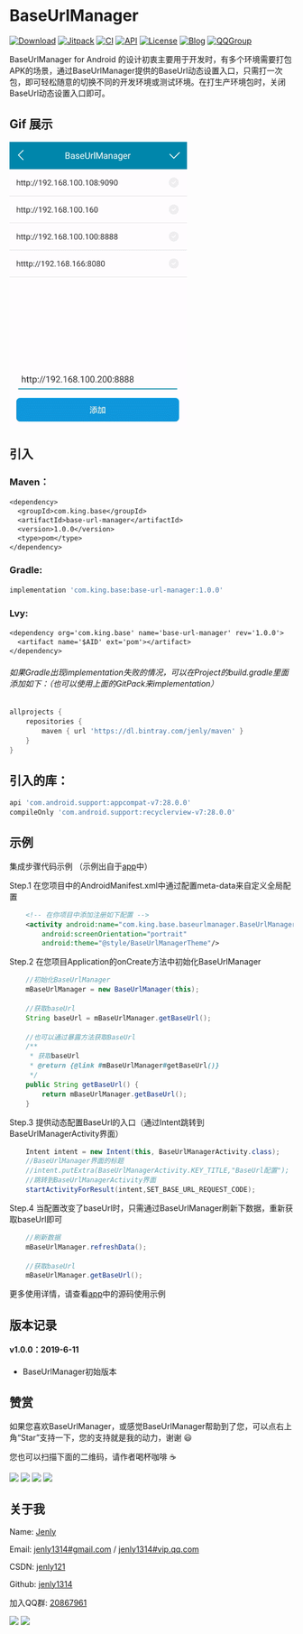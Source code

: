 # BaseUrlManager

[![Download](https://img.shields.io/badge/download-App-blue.svg)](https://raw.githubusercontent.com/jenly1314/BaseUrlManager/master/app/release/app-release.apk)
[![Jitpack](https://jitpack.io/v/jenly1314/BaseUrlManager.svg)](https://jitpack.io/#jenly1314/BaseUrlManager)
[![CI](https://travis-ci.org/jenly1314/BaseUrlManager.svg?branch=master)](https://travis-ci.org/jenly1314/BaseUrlManager)
[![API](https://img.shields.io/badge/API-16%2B-blue.svg?style=flat)](https://android-arsenal.com/api?level=16)
[![License](https://img.shields.io/badge/license-MIT-blue.svg)](https://opensource.org/licenses/mit-license.php)
[![Blog](https://img.shields.io/badge/blog-Jenly-9933CC.svg)](https://jenly1314.github.io)
[![QQGroup](https://img.shields.io/badge/QQGroup-20867961-blue.svg)](http://shang.qq.com/wpa/qunwpa?idkey=8fcc6a2f88552ea44b1411582c94fd124f7bb3ec227e2a400dbbfaad3dc2f5ad)

BaseUrlManager for Android 的设计初衷主要用于开发时，有多个环境需要打包APK的场景，通过BaseUrlManager提供的BaseUrl动态设置入口，只需打一次包，即可轻松随意的切换不同的开发环境或测试环境。在打生产环境包时，关闭BaseUrl动态设置入口即可。

## Gif 展示
![Image](GIF.gif)

## 引入

### Maven：
```maven
<dependency>
  <groupId>com.king.base</groupId>
  <artifactId>base-url-manager</artifactId>
  <version>1.0.0</version>
  <type>pom</type>
</dependency>
```
### Gradle:
```gradle
implementation 'com.king.base:base-url-manager:1.0.0'
```

### Lvy:
```lvy
<dependency org='com.king.base' name='base-url-manager' rev='1.0.0'>
  <artifact name='$AID' ext='pom'></artifact>
</dependency>
```

###### 如果Gradle出现implementation失败的情况，可以在Project的build.gradle里面添加如下：（也可以使用上面的GitPack来implementation）
```gradle
allprojects {
    repositories {
        maven { url 'https://dl.bintray.com/jenly/maven' }
    }
}
```

## 引入的库：
```gradle
api 'com.android.support:appcompat-v7:28.0.0'
compileOnly 'com.android.support:recyclerview-v7:28.0.0'
```

## 示例

集成步骤代码示例 （示例出自于[app](app)中）

Step.1 在您项目中的AndroidManifest.xml中通过配置meta-data来自定义全局配置
```xml
    <!-- 在你项目中添加注册如下配置 -->
    <activity android:name="com.king.base.baseurlmanager.BaseUrlManagerActivity"
        android:screenOrientation="portrait"
        android:theme="@style/BaseUrlManagerTheme"/>
```

Step.2 在您项目Application的onCreate方法中初始化BaseUrlManager

```java
    //初始化BaseUrlManager
    mBaseUrlManager = new BaseUrlManager(this);
   
    //获取baseUrl
    String baseUrl = mBaseUrlManager.getBaseUrl();
    
    //也可以通过暴露方法获取BaseUrl
    /**
     * 获取baseUrl
     * @return {@link #mBaseUrlManager#getBaseUrl()}
     */
    public String getBaseUrl() {
        return mBaseUrlManager.getBaseUrl();
    }

```

Step.3 提供动态配置BaseUrl的入口（通过Intent跳转到BaseUrlManagerActivity界面）
```JAVA
    Intent intent = new Intent(this, BaseUrlManagerActivity.class);
    //BaseUrlManager界面的标题
    //intent.putExtra(BaseUrlManagerActivity.KEY_TITLE,"BaseUrl配置");
    //跳转到BaseUrlManagerActivity界面
    startActivityForResult(intent,SET_BASE_URL_REQUEST_CODE);
```  

Step.4 当配置改变了baseUrl时，只需通过BaseUrlManager刷新下数据，重新获取baseUrl即可
```java
    //刷新数据
    mBaseUrlManager.refreshData();

    //获取baseUrl
    mBaseUrlManager.getBaseUrl();

```      

更多使用详情，请查看[app](app)中的源码使用示例

## 版本记录

#### v1.0.0：2019-6-11
*  BaseUrlManager初始版本

## 赞赏
如果您喜欢BaseUrlManager，或感觉BaseUrlManager帮助到了您，可以点右上角“Star”支持一下，您的支持就是我的动力，谢谢 :smiley:<p>
您也可以扫描下面的二维码，请作者喝杯咖啡 :coffee:
    <div>
        <img src="https://jenly1314.github.io/image/pay/wxpay.png" width="280" heght="350">
        <img src="https://jenly1314.github.io/image/pay/alipay.png" width="280" heght="350">
        <img src="https://jenly1314.github.io/image/pay/qqpay.png" width="280" heght="350">
        <img src="https://jenly1314.github.io/image/alipay_red_envelopes.jpg" width="233" heght="350">
    </div>

## 关于我
   Name: <a title="关于作者" href="https://about.me/jenly1314" target="_blank">Jenly</a>

   Email: <a title="欢迎邮件与我交流" href="mailto:jenly1314@gmail.com" target="_blank">jenly1314#gmail.com</a> / <a title="给我发邮件" href="mailto:jenly1314@vip.qq.com" target="_blank">jenly1314#vip.qq.com</a>

   CSDN: <a title="CSDN博客" href="http://blog.csdn.net/jenly121" target="_blank">jenly121</a>

   Github: <a title="Github开源项目" href="https://github.com/jenly1314" target="_blank">jenly1314</a>

   加入QQ群: <a title="点击加入QQ群" href="http://shang.qq.com/wpa/qunwpa?idkey=8fcc6a2f88552ea44b1411582c94fd124f7bb3ec227e2a400dbbfaad3dc2f5ad" target="_blank">20867961</a>
   <div>
       <img src="https://jenly1314.github.io/image/jenly666.png">
       <img src="https://jenly1314.github.io/image/qqgourp.png">
   </div>